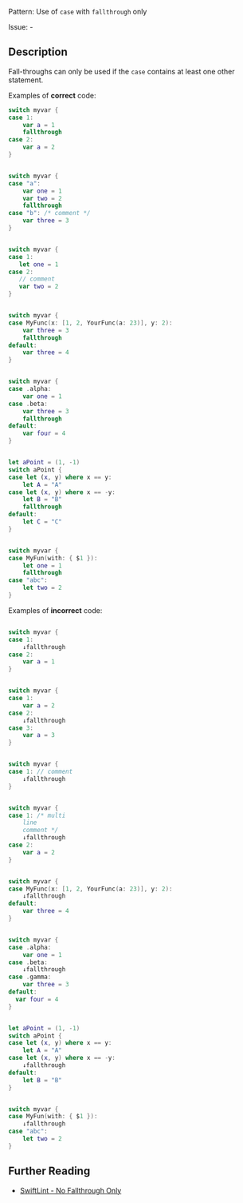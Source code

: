 Pattern: Use of `case` with `fallthrough` only

Issue: -

## Description

Fall-throughs can only be used if the `case` contains at least one other statement.

Examples of **correct** code:
```swift
switch myvar {
case 1:
    var a = 1
    fallthrough
case 2:
    var a = 2
}


switch myvar {
case "a":
    var one = 1
    var two = 2
    fallthrough
case "b": /* comment */
    var three = 3
}


switch myvar {
case 1:
   let one = 1
case 2:
   // comment
   var two = 2
}


switch myvar {
case MyFunc(x: [1, 2, YourFunc(a: 23)], y: 2):
    var three = 3
    fallthrough
default:
    var three = 4
}


switch myvar {
case .alpha:
    var one = 1
case .beta:
    var three = 3
    fallthrough
default:
    var four = 4
}


let aPoint = (1, -1)
switch aPoint {
case let (x, y) where x == y:
    let A = "A"
case let (x, y) where x == -y:
    let B = "B"
    fallthrough
default:
    let C = "C"
}


switch myvar {
case MyFun(with: { $1 }):
    let one = 1
    fallthrough
case "abc":
    let two = 2
}

```
Examples of **incorrect** code:
```swift

switch myvar {
case 1:
    ↓fallthrough
case 2:
    var a = 1
}


switch myvar {
case 1:
    var a = 2
case 2:
    ↓fallthrough
case 3:
    var a = 3
}


switch myvar {
case 1: // comment
    ↓fallthrough
}


switch myvar {
case 1: /* multi
    line
    comment */
    ↓fallthrough
case 2:
    var a = 2
}


switch myvar {
case MyFunc(x: [1, 2, YourFunc(a: 23)], y: 2):
    ↓fallthrough
default:
    var three = 4
}


switch myvar {
case .alpha:
    var one = 1
case .beta:
    ↓fallthrough
case .gamma:
    var three = 3
default:
  var four = 4
}


let aPoint = (1, -1)
switch aPoint {
case let (x, y) where x == y:
    let A = "A"
case let (x, y) where x == -y:
    ↓fallthrough
default:
    let B = "B"
}


switch myvar {
case MyFun(with: { $1 }):
    ↓fallthrough
case "abc":
    let two = 2
}

```

## Further Reading

* [SwiftLint - No Fallthrough Only](https://realm.github.io/SwiftLint/no_fallthrough_only.html)